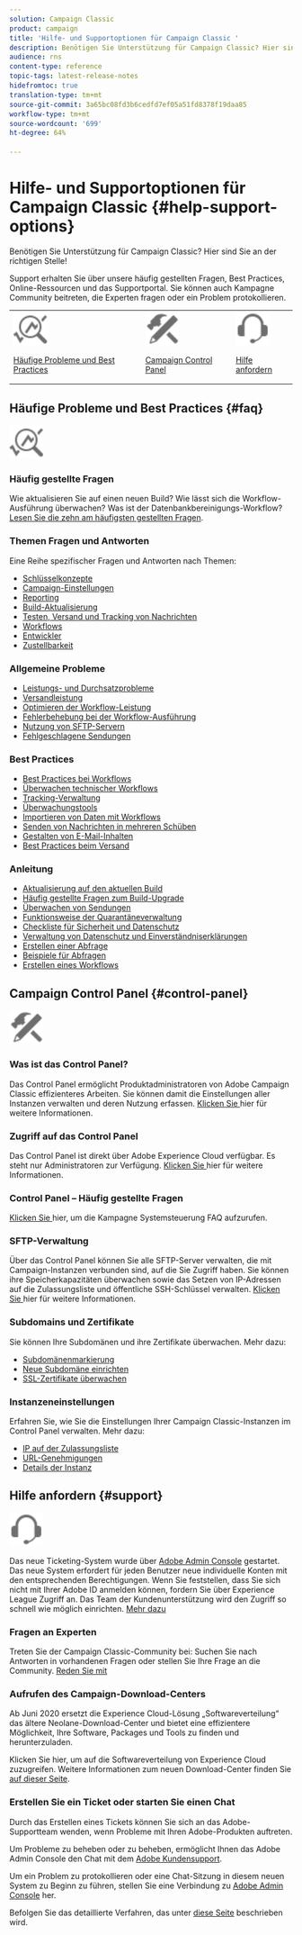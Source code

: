```yaml
---
solution: Campaign Classic
product: campaign
title: 'Hilfe- und Supportoptionen für Campaign Classic '
description: Benötigen Sie Unterstützung für Campaign Classic? Hier sind Sie an der richtigen Stelle!
audience: rns
content-type: reference
topic-tags: latest-release-notes
hidefromtoc: true
translation-type: tm+mt
source-git-commit: 3a65bc08fd3b6cedfd7ef05a51fd8378f19daa85
workflow-type: tm+mt
source-wordcount: '699'
ht-degree: 64%

---
```



# Hilfe- und Supportoptionen für Campaign Classic {#help-support-options}

Benötigen Sie Unterstützung für Campaign Classic? Hier sind Sie an der richtigen Stelle!

Support erhalten Sie über unsere häufig gestellten Fragen, Best Practices, Online-Ressourcen und das Supportportal. Sie können auch Kampagne Community beitreten, die Experten fragen oder ein Problem protokollieren.

<table>
    <tr>
        <td><img src="platform/using/assets/do-not-localize/icon-faq.svg" width="60px"><p><a href="#faq">Häufige Probleme und Best Practices</a></p></td>
        <td><img src="platform/using/assets/do-not-localize/icon-control-panel.svg" width="60px"><p><a href="#control-panel">Campaign Control Panel</a></p></td>
        <td><img src="platform/using/assets/do-not-localize/icon-support.svg" width="60px"><p><a href="#support">Hilfe anfordern</a></p></td>
    </tr>
</table>

## Häufige Probleme und Best Practices {#faq}

<img src="platform/using/assets/do-not-localize/icon-faq.svg" width="60px">

### Häufig gestellte Fragen

Wie aktualisieren Sie auf einen neuen Build? Wie lässt sich die Workflow-Ausführung überwachen? Was ist der Datenbankbereinigungs-Workflow? [Lesen Sie die zehn am häufigsten gestellten Fragen](platform/using/common-questions.md).

### Themen Fragen und Antworten

Eine Reihe spezifischer Fragen und Antworten nach Themen:

* [Schlüsselkonzepte](platform/using/faq-key-concepts.md)
* [Campaign-Einstellungen](platform/using/faq-campaign-config.md)
* [Reporting](platform/using/faq-reporting.md)
* [Build-Aktualisierung](platform/using/faq-build-upgrade.md)
* [Testen, Versand und Tracking von Nachrichten](platform/using/faq-messages.md)
* [Workflows](platform/using/faq-workflows.md)
* [Entwickler](platform/using/faq-developers.md)
* [Zustellbarkeit](delivery/using/monitoring-deliverability.md)

### Allgemeine Probleme

* [Leistungs- und Durchsatzprobleme](production/using/performance-and-throughput-issues.md)
* [Versandleistung](delivery/using/delivery-performances.md)
* [Optimieren der Workflow-Leistung](workflow/using/workflow-best-practices.md)
* [Fehlerbehebung bei der Workflow-Ausführung](workflow/using/monitoring-workflow-execution.md)
* [Nutzung von SFTP-Servern](platform/using/sftp-server-usage.md)
* [Fehlgeschlagene Sendungen](delivery/using/understanding-delivery-failures.md)

### Best Practices

* [Best Practices bei Workflows](workflow/using/workflow-best-practices.md)
* [Überwachen technischer Workflows](workflow/using/monitoring-technical-workflows.md)
* [Tracking-Verwaltung](delivery/using/about-message-tracking.md)
* [Überwachungstools](production/using/monitoring-guidelines.md)
* [Importieren von Daten mit Workflows](platform/using/import-export-workflows.md)
* [Senden von Nachrichten in mehreren Schüben  ](delivery/using/steps-sending-the-delivery.md)
* [Gestalten von E-Mail-Inhalten](delivery/using/defining-the-email-content.md)
* [Best Practices beim Versand](delivery/using/delivery-best-practices.md)

### Anleitung

* [Aktualisierung auf den aktuellen Build](production/using/build-upgrade.md)
* [Häufig gestellte Fragen zum Build-Upgrade](platform/using/faq-build-upgrade.md)
* [Überwachen von Sendungen](delivery/using/about-delivery-monitoring.md)
* [Funktionsweise der Quarantäneverwaltung](delivery/using/understanding-quarantine-management.md)
* [Checkliste für Sicherheit und Datenschutz](installation/using/get-started-security-privacy.md)
* [Verwaltung von Datenschutz und Einverständniserklärungen](platform/using/privacy-management.md)
* [Erstellen einer Abfrage](platform/using/steps-to-create-a-query.md)
* [Beispiele für Abfragen ](workflow/using/querying-recipient-table.md)
* [Erstellen eines Workflows](workflow/using/building-a-workflow.md)

## Campaign Control Panel {#control-panel}

<img src="platform/using/assets/do-not-localize/icon-control-panel.svg" width="60px">

### Was ist das Control Panel?

Das Control Panel ermöglicht Produktadministratoren von Adobe Campaign Classic effizienteres Arbeiten. Sie können damit die Einstellungen aller Instanzen verwalten und deren Nutzung erfassen.
[Klicken Sie ](https://docs.adobe.com/content/hecontrol-panel/using/discover-control-panel/key-features.html) hier für weitere Informationen.

### Zugriff auf das Control Panel

 Das Control Panel ist direkt über Adobe Experience Cloud verfügbar. Es steht nur Administratoren zur Verfügung. [Klicken Sie ](https://docs.adobe.com/content/hecontrol-panel/using/discover-control-panel/accessing-control-panel.html) hier für weitere Informationen.

### Control Panel – Häufig gestellte Fragen

[Klicken Sie ](https://docs.adobe.com/content/hecontrol-panel/using/faq.html) hier, um die Kampagne Systemsteuerung FAQ aufzurufen.

### SFTP-Verwaltung

Über das Control Panel können Sie alle SFTP-Server verwalten, die mit Campaign-Instanzen verbunden sind, auf die Sie Zugriff haben. Sie können ihre Speicherkapazitäten überwachen sowie das Setzen von IP-Adressen auf die Zulassungsliste und öffentliche SSH-Schlüssel verwalten. [Klicken Sie ](https://docs.adobe.com/content/hecontrol-panel/using/sftp-management/about-sftp-management.html) hier für weitere Informationen.

### Subdomains und Zertifikate

Sie können Ihre Subdomänen und ihre Zertifikate überwachen. Mehr dazu:
* [Subdomänenmarkierung](https://docs.adobe.com/content/hecontrol-panel/using/subdomains-and-certificates/subdomains-branding.html)
* [Neue Subdomäne einrichten](https://docs.adobe.com/content/hecontrol-panel/using/subdomains-and-certificates/setting-up-new-subdomain.html)
* [SSL-Zertifikate überwachen](https://docs.adobe.com/content/hecontrol-panel/using/subdomains-and-certificates/renewing-subdomain-certificate.html)

### Instanzeneinstellungen

Erfahren Sie, wie Sie die Einstellungen Ihrer Campaign Classic-Instanzen im Control Panel verwalten. Mehr dazu:
* [IP auf der Zulassungsliste](https://docs.adobe.com/content/hecontrol-panel/using/instances-settings/ip-whitelisting-instance-access.html)
* [URL-Genehmigungen](https://docs.adobe.com/content/hecontrol-panel/using/instances-settings/url-permissions.html)
* [Details der Instanz](https://docs.adobe.com/content/hecontrol-panel/using/instances-settings/instance-details.html)

## Hilfe anfordern {#support}

<img src="platform/using/assets/do-not-localize/icon-support.svg" width="60px">

Das neue Ticketing-System wurde über [Adobe Admin Console](https://adminconsole.adobe.com/overview) gestartet. Das neue System erfordert für jeden Benutzer neue individuelle Konten mit den entsprechenden Berechtigungen. Wenn Sie feststellen, dass Sie sich nicht mit Ihrer Adobe ID anmelden können, fordern Sie über Experience League Zugriff an. Das Team der Kundenunterstützung wird den Zugriff so schnell wie möglich einrichten. [Mehr dazu](https://helpx.adobe.com/de/enterprise/using/support-for-experience-cloud.html)

### Fragen an Experten

Treten Sie der Campaign Classic-Community bei: Suchen Sie nach Antworten in vorhandenen Fragen oder stellen Sie Ihre Frage an die Community. [Reden Sie mit](https://experienceleaguecommunities.adobe.cadobe-campaign-classic/ct-p/adobe-campaign-classic-community)

### Aufrufen des Campaign-Download-Centers

Ab Juni 2020 ersetzt die Experience Cloud-Lösung „Softwareverteilung“ das ältere Neolane-Download-Center und bietet eine effizientere Möglichkeit, Ihre Software, Packages und Tools zu finden und herunterzuladen.

[](https://experience.adobe.com/#/downloads/content/software-distributicampaign.html)Klicken Sie hier, um auf die Softwareverteilung von Experience Cloud zuzugreifen.
Weitere Informationen zum neuen Download-Center finden Sie [auf dieser Seite](https://docs.adobe.com/content/heexperience-cloud/software-distribution/home.html).

### Erstellen Sie ein Ticket oder starten Sie einen Chat

Durch das Erstellen eines Tickets können Sie sich an das Adobe-Supportteam wenden, wenn Probleme mit Ihren Adobe-Produkten auftreten.

Um Probleme zu beheben oder zu beheben, ermöglicht Ihnen das Adobe Admin Console den Chat mit dem [Adobe Kundensupport](https://adminconsole.adobe.com/overview).

Um ein Problem zu protokollieren oder eine Chat-Sitzung in diesem neuen System zu Beginn zu führen, stellen Sie eine Verbindung zu [Adobe Admin Console](https://adminconsole.adobe.com/overview) her.

Befolgen Sie das detaillierte Verfahren, das unter [diese Seite](https://helpx.adobe.com/enterprise/using/support-for-experience-cloud.html) beschrieben wird.
